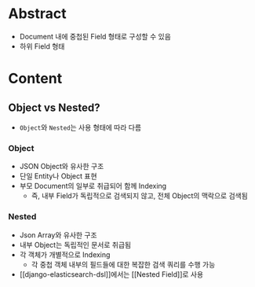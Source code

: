 # Abstract
- Document 내에 중첩된 Field 형태로 구성할 수 있음
- 하위 Field 형태
# Content
## Object vs Nested?
- `Object`와 `Nested`는 사용 형태에 따라 다름
### Object
- JSON Object와 유사한 구조
- 단일 Entity나 Object 표현
- 부모 Document의 일부로 취급되어 함께 Indexing
	- 즉, 내부 Field가 독립적으로 검색되지 않고, 전체 Object의 맥락으로 검색됨
### Nested
- Json Array와 유사한 구조
- 내부 Object는 독립적인 문서로 취급됨
- 각 객체가 개별적으로 Indexing
	- 각 중첩 객체 내부의 필드들에 대한 복잡한 검색 쿼리를 수행 가능
- [[django-elasticsearch-dsl]]에서는 [[Nested Field]]로 사용